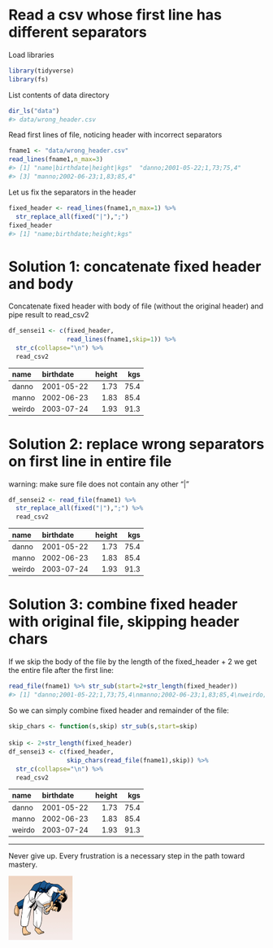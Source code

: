 Read a csv whose first line has different separators
================

Load libraries

``` r
library(tidyverse)
library(fs)
```

List contents of data directory

``` r
dir_ls("data")
#> data/wrong_header.csv
```

Read first lines of file, noticing header with incorrect separators

``` r
fname1 <- "data/wrong_header.csv"
read_lines(fname1,n_max=3)
#> [1] "name|birthdate|height|kgs"  "danno;2001-05-22;1,73;75,4"
#> [3] "manno;2002-06-23;1,83;85,4"
```

Let us fix the separators in the header

``` r
fixed_header <- read_lines(fname1,n_max=1) %>%
  str_replace_all(fixed("|"),";")
fixed_header
#> [1] "name;birthdate;height;kgs"
```

# Solution 1: concatenate fixed header and body

Concatenate fixed header with body of file (without the original header)
and pipe result to read\_csv2

``` r
df_sensei1 <- c(fixed_header,
                read_lines(fname1,skip=1)) %>%
  str_c(collapse="\n") %>%
  read_csv2
```

| name   | birthdate  | height |  kgs |
| :----- | :--------- | -----: | ---: |
| danno  | 2001-05-22 |   1.73 | 75.4 |
| manno  | 2002-06-23 |   1.83 | 85.4 |
| weirdo | 2003-07-24 |   1.93 | 91.3 |

# Solution 2: replace wrong separators on first line in entire file

warning: make sure file does not contain any other “|”

``` r
df_sensei2 <- read_file(fname1) %>%
  str_replace_all(fixed("|"),";") %>%
  read_csv2
```

| name   | birthdate  | height |  kgs |
| :----- | :--------- | -----: | ---: |
| danno  | 2001-05-22 |   1.73 | 75.4 |
| manno  | 2002-06-23 |   1.83 | 85.4 |
| weirdo | 2003-07-24 |   1.93 | 91.3 |

# Solution 3: combine fixed header with original file, skipping header chars

If we skip the body of the file by the length of the fixed\_header + 2
we get the entire file after the first line:

``` r
read_file(fname1) %>% str_sub(start=2+str_length(fixed_header))
#> [1] "danno;2001-05-22;1,73;75,4\nmanno;2002-06-23;1,83;85,4\nweirdo;2003-07-24;1,93;91,3\n"
```

So we can simply combine fixed header and remainder of the file:

``` r
skip_chars <- function(s,skip) str_sub(s,start=skip)

skip <- 2+str_length(fixed_header)
df_sensei3 <- c(fixed_header,
                skip_chars(read_file(fname1),skip)) %>%
  str_c(collapse="\n") %>%
  read_csv2
```

| name   | birthdate  | height |  kgs |
| :----- | :--------- | -----: | ---: |
| danno  | 2001-05-22 |   1.73 | 75.4 |
| manno  | 2002-06-23 |   1.83 | 85.4 |
| weirdo | 2003-07-24 |   1.93 | 91.3 |

-----

Never give up. Every frustration is a necessary step in the path toward
mastery.

<img src="pics/ippon.gif" width="25%" style="display: block; margin: auto auto auto 0;" />
